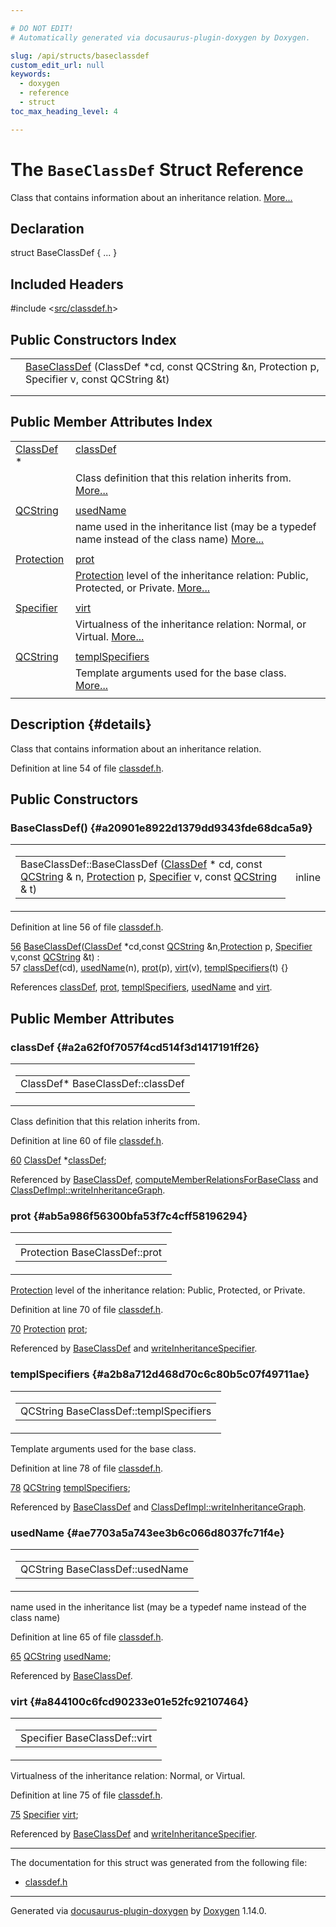 ```yaml
---

# DO NOT EDIT!
# Automatically generated via docusaurus-plugin-doxygen by Doxygen.

slug: /api/structs/baseclassdef
custom_edit_url: null
keywords:
  - doxygen
  - reference
  - struct
toc_max_heading_level: 4

---
```


<div class="doxyPage">

# The `BaseClassDef` Struct Reference

Class that contains information about an inheritance relation. <a href="#details">More...</a>

## Declaration

<div class="doxyDeclaration">
struct BaseClassDef { ... }
</div>

## Included Headers

<div class="doxyIncludesList">#include &lt;<a href="/web-doxygen/docs/api/files/src/classdef-h">src/classdef.h</a>&gt;
</div>

## Public Constructors Index

<table class="doxyMembersIndex">

<tr class="doxyMemberIndexItem">
<td class="doxyMemberIndexItemType" align="left" valign="top"></td>
<td class="doxyMemberIndexItemName" align="left" valign="top"><a href="#a20901e8922d1379dd9343fde68dca5a9">BaseClassDef</a> (ClassDef *cd, const QCString &amp;n, Protection p, Specifier v, const QCString &amp;t)</td>
</tr>
<tr class="doxyMemberIndexDescription">
<td class="doxyMemberIndexDescriptionLeft"></td>
<td class="doxyMemberIndexDescriptionRight">
</td>
</tr>
<tr class="doxyMemberIndexSeparator">
<td class="doxyMemberIndexSeparator" colspan="2"></td>
</tr>

</table>

## Public Member Attributes Index

<table class="doxyMembersIndex">

<tr class="doxyMemberIndexItem">
<td class="doxyMemberIndexItemType" align="left" valign="top"><a href="/web-doxygen/docs/api/classes/classdef">ClassDef</a> *</td>
<td class="doxyMemberIndexItemName" align="left" valign="top"><a href="#a2a62f0f7057f4cd514f3d1417191ff26">classDef</a></td>
</tr>
<tr class="doxyMemberIndexDescription">
<td class="doxyMemberIndexDescriptionLeft"></td>
<td class="doxyMemberIndexDescriptionRight">
Class definition that this relation inherits from. <a href="#a2a62f0f7057f4cd514f3d1417191ff26">More...</a>
</td>
</tr>
<tr class="doxyMemberIndexSeparator">
<td class="doxyMemberIndexSeparator" colspan="2"></td>
</tr>

<tr class="doxyMemberIndexItem">
<td class="doxyMemberIndexItemType" align="left" valign="top"><a href="/web-doxygen/docs/api/classes/qcstring">QCString</a></td>
<td class="doxyMemberIndexItemName" align="left" valign="top"><a href="#ae7703a5a743ee3b6c066d8037fc71f4e">usedName</a></td>
</tr>
<tr class="doxyMemberIndexDescription">
<td class="doxyMemberIndexDescriptionLeft"></td>
<td class="doxyMemberIndexDescriptionRight">
name used in the inheritance list (may be a typedef name instead of the class name) <a href="#ae7703a5a743ee3b6c066d8037fc71f4e">More...</a>
</td>
</tr>
<tr class="doxyMemberIndexSeparator">
<td class="doxyMemberIndexSeparator" colspan="2"></td>
</tr>

<tr class="doxyMemberIndexItem">
<td class="doxyMemberIndexItemType" align="left" valign="top"><a href="/web-doxygen/docs/api/files/src/types-h/#a90e352184df58cd09455fe9996cd4ded">Protection</a></td>
<td class="doxyMemberIndexItemName" align="left" valign="top"><a href="#ab5a986f56300bfa53f7c4cff58196294">prot</a></td>
</tr>
<tr class="doxyMemberIndexDescription">
<td class="doxyMemberIndexDescriptionLeft"></td>
<td class="doxyMemberIndexDescriptionRight">
<a href="/web-doxygen/docs/api/files/src/types-h/#a90e352184df58cd09455fe9996cd4ded">Protection</a> level of the inheritance relation: Public, Protected, or Private. <a href="#ab5a986f56300bfa53f7c4cff58196294">More...</a>
</td>
</tr>
<tr class="doxyMemberIndexSeparator">
<td class="doxyMemberIndexSeparator" colspan="2"></td>
</tr>

<tr class="doxyMemberIndexItem">
<td class="doxyMemberIndexItemType" align="left" valign="top"><a href="/web-doxygen/docs/api/files/src/types-h/#ab16236bdd10ddf4d73a9847350f0017e">Specifier</a></td>
<td class="doxyMemberIndexItemName" align="left" valign="top"><a href="#a844100c6fcd90233e01e52fc92107464">virt</a></td>
</tr>
<tr class="doxyMemberIndexDescription">
<td class="doxyMemberIndexDescriptionLeft"></td>
<td class="doxyMemberIndexDescriptionRight">
Virtualness of the inheritance relation: Normal, or Virtual. <a href="#a844100c6fcd90233e01e52fc92107464">More...</a>
</td>
</tr>
<tr class="doxyMemberIndexSeparator">
<td class="doxyMemberIndexSeparator" colspan="2"></td>
</tr>

<tr class="doxyMemberIndexItem">
<td class="doxyMemberIndexItemType" align="left" valign="top"><a href="/web-doxygen/docs/api/classes/qcstring">QCString</a></td>
<td class="doxyMemberIndexItemName" align="left" valign="top"><a href="#a2b8a712d468d70c6c80b5c07f49711ae">templSpecifiers</a></td>
</tr>
<tr class="doxyMemberIndexDescription">
<td class="doxyMemberIndexDescriptionLeft"></td>
<td class="doxyMemberIndexDescriptionRight">
Template arguments used for the base class. <a href="#a2b8a712d468d70c6c80b5c07f49711ae">More...</a>
</td>
</tr>
<tr class="doxyMemberIndexSeparator">
<td class="doxyMemberIndexSeparator" colspan="2"></td>
</tr>

</table>

## Description {#details}

Class that contains information about an inheritance relation.

Definition at line 54 of file <a href="/web-doxygen/docs/api/files/src/classdef-h">classdef.h</a>.

<div class="doxySectionDef">

## Public Constructors

### BaseClassDef() {#a20901e8922d1379dd9343fde68dca5a9}

<div class="doxyMemberItem">
<div class="doxyMemberProto">
<table class="doxyMemberLabels">
<tr class="doxyMemberLabels">
<td class="doxyMemberLabelsLeft">
<table class="doxyMemberName">
<tr>
<td class="doxyMemberName">BaseClassDef::BaseClassDef (<a href="/web-doxygen/docs/api/classes/classdef">ClassDef</a> * cd, const <a href="/web-doxygen/docs/api/classes/qcstring">QCString</a> &amp; n, <a href="/web-doxygen/docs/api/files/src/types-h/#a90e352184df58cd09455fe9996cd4ded">Protection</a> p, <a href="/web-doxygen/docs/api/files/src/types-h/#ab16236bdd10ddf4d73a9847350f0017e">Specifier</a> v, const <a href="/web-doxygen/docs/api/classes/qcstring">QCString</a> &amp; t)</td>
</tr>
</table>
</td>
<td class="doxyMemberLabelsRight">
<span class="doxyMemberLabels">
<span class="doxyMemberLabel inline">inline</span>
</span>
</td>
</tr>
</table>
</div>
<div class="doxyMemberDoc">



Definition at line 56 of file <a href="/web-doxygen/docs/api/files/src/classdef-h">classdef.h</a>.

<div class="doxyProgramListing">

<div class="doxyCodeLine"><span class="doxyLineNumber"><a href="#a20901e8922d1379dd9343fde68dca5a9">56</a></span><span class="doxyLineContent"><span class="doxyHighlight">  <a href="#a20901e8922d1379dd9343fde68dca5a9">BaseClassDef</a>(<a href="/web-doxygen/docs/api/classes/classdef">ClassDef</a> *cd,</span><span class="doxyHighlightKeyword">const</span><span class="doxyHighlight"> <a href="/web-doxygen/docs/api/classes/qcstring">QCString</a> &amp;n,<a href="/web-doxygen/docs/api/files/src/types-h/#a90e352184df58cd09455fe9996cd4ded">Protection</a> p, <a href="/web-doxygen/docs/api/files/src/types-h/#ab16236bdd10ddf4d73a9847350f0017e">Specifier</a> v,</span><span class="doxyHighlightKeyword">const</span><span class="doxyHighlight"> <a href="/web-doxygen/docs/api/classes/qcstring">QCString</a> &amp;t) :</span></span></div>
<div class="doxyCodeLine"><span class="doxyLineNumber">57</span><span class="doxyLineContent"><span class="doxyHighlight">        <a href="#a2a62f0f7057f4cd514f3d1417191ff26">classDef</a>(cd), <a href="#ae7703a5a743ee3b6c066d8037fc71f4e">usedName</a>(n), <a href="#ab5a986f56300bfa53f7c4cff58196294">prot</a>(p), <a href="#a844100c6fcd90233e01e52fc92107464">virt</a>(v), <a href="#a2b8a712d468d70c6c80b5c07f49711ae">templSpecifiers</a>(t) {}</span></span></div>

</div>


References <a href="#a2a62f0f7057f4cd514f3d1417191ff26">classDef</a>, <a href="#ab5a986f56300bfa53f7c4cff58196294">prot</a>, <a href="#a2b8a712d468d70c6c80b5c07f49711ae">templSpecifiers</a>, <a href="#ae7703a5a743ee3b6c066d8037fc71f4e">usedName</a> and <a href="#a844100c6fcd90233e01e52fc92107464">virt</a>.
</div>
</div>

</div>

<div class="doxySectionDef">

## Public Member Attributes

### classDef {#a2a62f0f7057f4cd514f3d1417191ff26}

<div class="doxyMemberItem">
<div class="doxyMemberProto">
<table class="doxyMemberLabels">
<tr class="doxyMemberLabels">
<td class="doxyMemberLabelsLeft">
<table class="doxyMemberName">
<tr>
<td class="doxyMemberName">ClassDef* BaseClassDef::classDef</td>
</tr>
</table>
</td>
</tr>
</table>
</div>
<div class="doxyMemberDoc">

Class definition that this relation inherits from.

Definition at line 60 of file <a href="/web-doxygen/docs/api/files/src/classdef-h">classdef.h</a>.

<div class="doxyProgramListing">

<div class="doxyCodeLine"><span class="doxyLineNumber"><a href="#a2a62f0f7057f4cd514f3d1417191ff26">60</a></span><span class="doxyLineContent"><span class="doxyHighlight">  <a href="/web-doxygen/docs/api/classes/classdef">ClassDef</a> *<a href="#a2a62f0f7057f4cd514f3d1417191ff26">classDef</a>;</span></span></div>

</div>


Referenced by <a href="#a20901e8922d1379dd9343fde68dca5a9">BaseClassDef</a>, <a href="/web-doxygen/docs/api/files/src/doxygen-cpp/#afee2d528ad3660fd6ab8de9e42ac6752">computeMemberRelationsForBaseClass</a> and <a href="/web-doxygen/docs/api/classes/classdefimpl/#a24a546c83a0d35d0f034b822def5e2d7">ClassDefImpl::writeInheritanceGraph</a>.
</div>
</div>

### prot {#ab5a986f56300bfa53f7c4cff58196294}

<div class="doxyMemberItem">
<div class="doxyMemberProto">
<table class="doxyMemberLabels">
<tr class="doxyMemberLabels">
<td class="doxyMemberLabelsLeft">
<table class="doxyMemberName">
<tr>
<td class="doxyMemberName">Protection BaseClassDef::prot</td>
</tr>
</table>
</td>
</tr>
</table>
</div>
<div class="doxyMemberDoc">

<a href="/web-doxygen/docs/api/files/src/types-h/#a90e352184df58cd09455fe9996cd4ded">Protection</a> level of the inheritance relation: Public, Protected, or Private.

Definition at line 70 of file <a href="/web-doxygen/docs/api/files/src/classdef-h">classdef.h</a>.

<div class="doxyProgramListing">

<div class="doxyCodeLine"><span class="doxyLineNumber"><a href="#ab5a986f56300bfa53f7c4cff58196294">70</a></span><span class="doxyLineContent"><span class="doxyHighlight">  <a href="/web-doxygen/docs/api/files/src/types-h/#a90e352184df58cd09455fe9996cd4ded">Protection</a> <a href="#ab5a986f56300bfa53f7c4cff58196294">prot</a>;</span></span></div>

</div>


Referenced by <a href="#a20901e8922d1379dd9343fde68dca5a9">BaseClassDef</a> and <a href="/web-doxygen/docs/api/files/src/classdef-cpp/#aa1221bfb5b21c047427a269f0caef930">writeInheritanceSpecifier</a>.
</div>
</div>

### templSpecifiers {#a2b8a712d468d70c6c80b5c07f49711ae}

<div class="doxyMemberItem">
<div class="doxyMemberProto">
<table class="doxyMemberLabels">
<tr class="doxyMemberLabels">
<td class="doxyMemberLabelsLeft">
<table class="doxyMemberName">
<tr>
<td class="doxyMemberName">QCString BaseClassDef::templSpecifiers</td>
</tr>
</table>
</td>
</tr>
</table>
</div>
<div class="doxyMemberDoc">

Template arguments used for the base class.

Definition at line 78 of file <a href="/web-doxygen/docs/api/files/src/classdef-h">classdef.h</a>.

<div class="doxyProgramListing">

<div class="doxyCodeLine"><span class="doxyLineNumber"><a href="#a2b8a712d468d70c6c80b5c07f49711ae">78</a></span><span class="doxyLineContent"><span class="doxyHighlight">  <a href="/web-doxygen/docs/api/classes/qcstring">QCString</a> <a href="#a2b8a712d468d70c6c80b5c07f49711ae">templSpecifiers</a>;</span></span></div>

</div>


Referenced by <a href="#a20901e8922d1379dd9343fde68dca5a9">BaseClassDef</a> and <a href="/web-doxygen/docs/api/classes/classdefimpl/#a24a546c83a0d35d0f034b822def5e2d7">ClassDefImpl::writeInheritanceGraph</a>.
</div>
</div>

### usedName {#ae7703a5a743ee3b6c066d8037fc71f4e}

<div class="doxyMemberItem">
<div class="doxyMemberProto">
<table class="doxyMemberLabels">
<tr class="doxyMemberLabels">
<td class="doxyMemberLabelsLeft">
<table class="doxyMemberName">
<tr>
<td class="doxyMemberName">QCString BaseClassDef::usedName</td>
</tr>
</table>
</td>
</tr>
</table>
</div>
<div class="doxyMemberDoc">

name used in the inheritance list (may be a typedef name instead of the class name)

Definition at line 65 of file <a href="/web-doxygen/docs/api/files/src/classdef-h">classdef.h</a>.

<div class="doxyProgramListing">

<div class="doxyCodeLine"><span class="doxyLineNumber"><a href="#ae7703a5a743ee3b6c066d8037fc71f4e">65</a></span><span class="doxyLineContent"><span class="doxyHighlight">  <a href="/web-doxygen/docs/api/classes/qcstring">QCString</a>   <a href="#ae7703a5a743ee3b6c066d8037fc71f4e">usedName</a>;</span></span></div>

</div>


Referenced by <a href="#a20901e8922d1379dd9343fde68dca5a9">BaseClassDef</a>.
</div>
</div>

### virt {#a844100c6fcd90233e01e52fc92107464}

<div class="doxyMemberItem">
<div class="doxyMemberProto">
<table class="doxyMemberLabels">
<tr class="doxyMemberLabels">
<td class="doxyMemberLabelsLeft">
<table class="doxyMemberName">
<tr>
<td class="doxyMemberName">Specifier BaseClassDef::virt</td>
</tr>
</table>
</td>
</tr>
</table>
</div>
<div class="doxyMemberDoc">

Virtualness of the inheritance relation: Normal, or Virtual.

Definition at line 75 of file <a href="/web-doxygen/docs/api/files/src/classdef-h">classdef.h</a>.

<div class="doxyProgramListing">

<div class="doxyCodeLine"><span class="doxyLineNumber"><a href="#a844100c6fcd90233e01e52fc92107464">75</a></span><span class="doxyLineContent"><span class="doxyHighlight">  <a href="/web-doxygen/docs/api/files/src/types-h/#ab16236bdd10ddf4d73a9847350f0017e">Specifier</a>  <a href="#a844100c6fcd90233e01e52fc92107464">virt</a>;</span></span></div>

</div>


Referenced by <a href="#a20901e8922d1379dd9343fde68dca5a9">BaseClassDef</a> and <a href="/web-doxygen/docs/api/files/src/classdef-cpp/#aa1221bfb5b21c047427a269f0caef930">writeInheritanceSpecifier</a>.
</div>
</div>

</div>

<hr/>

The documentation for this struct was generated from the following file:

<ul>
<li><a href="/web-doxygen/docs/api/files/src/classdef-h">classdef.h</a></li>
</ul>

<hr/>

<p class="doxyGeneratedBy">Generated via <a href="https://github.com/xpack/docusaurus-plugin-doxygen">docusaurus-plugin-doxygen</a> by <a href="https://www.doxygen.nl">Doxygen</a> 1.14.0.</p>

</div>

